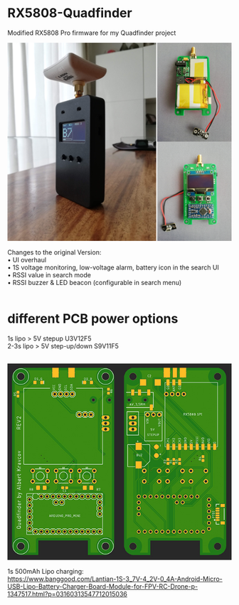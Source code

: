 # RX5808-Quadfinder
Modified RX5808 Pro firmware for my Quadfinder project

<img src="https://raw.githubusercontent.com/skaman82/RX5808-Quadfinder/master/images/start.jpg">

Changes to the original Version: <br>
• UI overhaul<br>
• 1S voltage monitoring, low-voltage alarm, battery icon in the search UI<br>
• RSSI value in search mode<br>
• RSSI buzzer & LED beacon (configurable in search menu)<br><br>

# different PCB power options<br>
1s lipo > 5V stepup U3V12F5<br>
2-3s lipo > 5V step-up/down S9V11F5<br><br>

<img src="https://raw.githubusercontent.com/skaman82/RX5808-Quadfinder/master/images/pcbs.jpg">


1s 500mAh Lipo charging:<br>
https://www.banggood.com/Lantian-1S-3_7V-4_2V-0_4A-Android-Micro-USB-Lipo-Battery-Charger-Board-Module-for-FPV-RC-Drone-p-1347517.html?p=03160313547712015036

